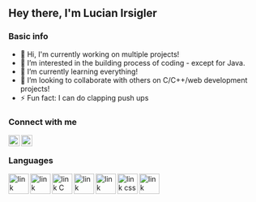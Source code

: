 ## Hey there, I'm Lucian Irsigler

### Basic info

- 👋 Hi, I'm currently working on multiple projects!
- 👀 I’m interested in the building process of coding - except for Java.
- 🌱 I’m currently learning everything!
- 💞️ I’m looking to collaborate with others on C/C++/web development projects!
- ⚡ Fun fact:  I can do clapping push ups

### Connect with me
[<img align="left" alt="link linkedin" width="22px" src="https://camo.githubusercontent.com/d659d2bac00c01b42bffbae84bdc121e828b8fecd5b4949ffa2575f5d9e4a371/68747470733a2f2f63646e2e6a7364656c6976722e6e65742f6e706d2f73696d706c652d69636f6e734076332f69636f6e732f6c696e6b6564696e2e737667">][linkedin]
[<img align="left" alt="link twitter" width="22px" src="https://camo.githubusercontent.com/395dda360ae28377b7c3247581a88b20573883519c2be833cb64fbb37dcbcc1a/68747470733a2f2f63646e2e6a7364656c6976722e6e65742f6e706d2f73696d706c652d69636f6e734076332f69636f6e732f747769747465722e737667">][twitter]
<br />
### Languages
[<img align="left" alt="link C++" width="40px" src="https://raw.githubusercontent.com/gilbarbara/logos/master/logos/c-plusplus.svg">][Cpplogo]
[<img align="left" alt="link C++" width="40px" src="https://raw.githubusercontent.com/gilbarbara/logos/master/logos/python.svg">][Cpplogo]
[<img align="left" alt="link C" width="40px" src="https://raw.githubusercontent.com/gilbarbara/logos/master/logos/c.svg">][Cpplogo]
[<img align="left" alt="link javascript" width="40px" src="https://raw.githubusercontent.com/gilbarbara/logos/master/logos/javascript.svg">][Cpplogo]
[<img align="left" alt="link HTML" width="40px" src="https://raw.githubusercontent.com/gilbarbara/logos/master/logos/html-5.svg">][Cpplogo]
[<img align="left" alt="link css" width="40px" src="https://raw.githubusercontent.com/gilbarbara/logos/master/logos/css-3.svg">][Cpplogo]
[<img align="left" alt="link nodejs" width="40px" src="https://raw.githubusercontent.com/gilbarbara/logos/master/logos/nodejs-icon.svg">][Cpplogo]


[linkedin]: https://www.linkedin.com/in/lucian-irsigler-b6252b215/
[twitter]: https://twitter.com/9f424cd20050464
[Cpplogo]: https://raw.githubusercontent.com/isocpp/logos/master/cpp_logo.svg
